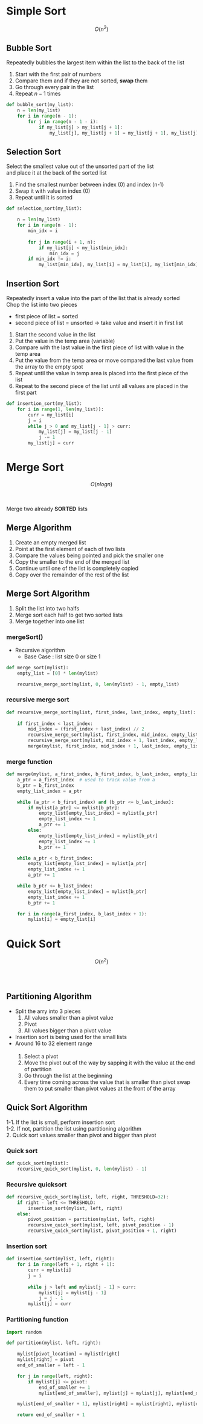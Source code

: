 # Simple Sort
$$O(n^2)$$
## Bubble Sort
Repeatedly bubbles the largest item within the list to the back of the list
1. Start with the first pair of numbers
2. Compare them and if they are not sorted, **swap** them
3. Go through every pair in the list
4. Repeat $n-1$ times
```python
def bubble_sort(my_list):
    n = len(my_list)
    for i in range(n - 1):
        for j in range(n - 1 - i):
            if my_list[j] > my_list[j + 1]:
                my_list[j], my_list[j + 1] = my_list[j + 1], my_list[j]
```
## Selection Sort
Select the smallest value out of the unsorted part of the list<br>
and place it at the back of the sorted list
1. Find the smallest number between index (0) and index (n-1)
2. Swap it with value in index (0)
3. Repeat until it is sorted
```python
def selection_sort(my_list):

    n = len(my_list)
    for i in range(n - 1):
        min_idx = i  
                     
        for j in range(i + 1, n):              
            if my_list[j] < my_list[min_idx]:  
                min_idx = j                    
        if min_idx != i:
            my_list[min_idx], my_list[i] = my_list[i], my_list[min_idx]
```
## Insertion Sort
Repeatedly insert a value into the part of the list that is already sorted<br>
Chop the list into two pieces
- first piece of list = sorted
- second piece of list = unsorted -> take value and insert it in first list
1. Start the second value in the list
2. Put the value in the temp area (variable)
3. Compare with the last value in the first piece of list with value in the temp area
4. Put the value from the temp area or move compared the last value from the array to the empty spot
5. Repeat until the value in temp area is placed into the first piece of the list
6. Repeat to the second piece of the list until all values are placed in the first part
```python
def insertion_sort(my_list):
    for i in range(1, len(my_list)):
        curr = my_list[i]  
        j = i
        while j > 0 and my_list[j - 1] > curr:       
            my_list[j] = my_list[j - 1]              
            j -= 1
        my_list[j] = curr
```
# Merge Sort
$$O(n logn)$$

<br><br>
Merge two already **SORTED** lists
## Merge Algorithm
1. Create an empty merged list
2. Point at the first element of each of two lists
3. Compare the values being pointed and pick the smaller one
4. Copy the smaller to the end of the merged list
5. Continue until one of the list is completely copied
6. Copy over the remainder of the rest of the list
## Merge Sort Algorithm
1. Split the list into two halfs
2. Merge sort each half to get two sorted lists
3. Merge together into one list
### mergeSort()
- Recursive algorithm
  - Base Case : list size 0 or size 1
```python
def merge_sort(mylist):
    empty_list = [0] * len(mylist)  

    recursive_merge_sort(mylist, 0, len(mylist) - 1, empty_list)
```
### recursive merge sort
```python
def recursive_merge_sort(mylist, first_index, last_index, empty_list):
    
    if first_index < last_index:
        mid_index = (first_index + last_index) // 2
        recursive_merge_sort(mylist, first_index, mid_index, empty_list)
        recursive_merge_sort(mylist, mid_index + 1, last_index, empty_list)
        merge(mylist, first_index, mid_index + 1, last_index, empty_list)
```
### merge function
```python
def merge(mylist, a_first_index, b_first_index, b_last_index, empty_list):
    a_ptr = a_first_index  # used to track value from a
    b_ptr = b_first_index
    empty_list_index = a_ptr

    while (a_ptr < b_first_index) and (b_ptr <= b_last_index):
        if mylist[a_ptr] <= mylist[b_ptr]:
            empty_list[empty_list_index] = mylist[a_ptr]
            empty_list_index += 1
            a_ptr += 1
        else:
            empty_list[empty_list_index] = mylist[b_ptr]
            empty_list_index += 1
            b_ptr += 1

    while a_ptr < b_first_index:
        empty_list[empty_list_index] = mylist[a_ptr]
        empty_list_index += 1
        a_ptr += 1

    while b_ptr <= b_last_index:
        empty_list[empty_list_index] = mylist[b_ptr]
        empty_list_index += 1
        b_ptr += 1

    for i in range(a_first_index, b_last_index + 1):
        mylist[i] = empty_list[i]
```
# Quick Sort
$$O(n^2)$$
<br><br>

## Partitioning Algorithm
- Split the arry into 3 pieces
    1. All values smaller than a pivot value
    2. Pivot
    3. All values bigger than a pivot value
- Insertion sort is being used for the small lists
- Around 16 to 32 element range
  <br><br>
  1. Select a pivot
  2. Move the pivot out of the way by sapping it with the value at the end of partition
  3. Go through the list at the beginning
  4. Every time coming across the value that is smaller than pivot swap them to put smaller than pivot values at the front of the array
## Quick Sort Algorithm
1-1. If the list is small, perform insertion sort<br>
1-2. If not, partition the list using partitioning algorithm<br>
2. Quick sort values smaller than pivot and bigger than pivot<br>
### Quick sort
```python
def quick_sort(mylist):
    recursive_quick_sort(mylist, 0, len(mylist) - 1) 
```
### Recursive quicksort
```python
def recursive_quick_sort(mylist, left, right, THRESHOLD=32):
    if right - left <= THRESHOLD:
        insertion_sort(mylist, left, right)
    else:
        pivot_position = partition(mylist, left, right)
        recursive_quick_sort(mylist, left, pivot_position - 1)
        recursive_quick_sort(mylist, pivot_position + 1, right)
```
### Insertion sort
```python
def insertion_sort(mylist, left, right):
    for i in range(left + 1, right + 1):
        curr = mylist[i]  
        j = i
        
        while j > left and mylist[j - 1] > curr:
            mylist[j] = mylist[j - 1]
            j = j - 1
        mylist[j] = curr
```
### Partitioning function
```python
import random

def partition(mylist, left, right):

    mylist[pivot_location] = mylist[right]
    mylist[right] = pivot
    end_of_smaller = left - 1

    for j in range(left, right):
        if mylist[j] <= pivot:
            end_of_smaller += 1
            mylist[end_of_smaller], mylist[j] = mylist[j], mylist[end_of_smaller]

    mylist[end_of_smaller + 1], mylist[right] = mylist[right], mylist[end_of_smaller + 1]

    return end_of_smaller + 1
```
